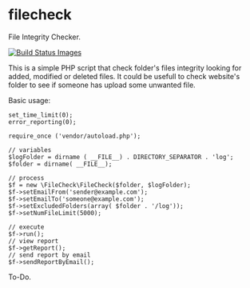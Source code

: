 # filecheck
File Integrity Checker.

[![Build Status Images](https://travis-ci.org/geralt/filecheck.svg)](https://travis-ci.org/geralt/filecheck/ "Build Status")

This is a simple PHP script that check folder's files integrity looking for added, modified or deleted files. It could be usefull to check website's folder to see if someone has upload some unwanted file.

Basic usage:

	set_time_limit(0);
	error_reporting(0);

	require_once ('vendor/autoload.php');
	
	// variables
	$logFolder = dirname ( __FILE__) . DIRECTORY_SEPARATOR . 'log';
	$folder = dirname( __FILE__);
	
	// process
	$f = new \FileCheck\FileCheck($folder, $logFolder);
    $f->setEmailFrom('sender@example.com');
    $f->setEmailTo('someone@example.com');
	$f->setExcludedFolders(array( $folder . '/log'));
	$f->setNumFileLimit(5000);

	// execute    
	$f->run();
    // view report
    $f->getReport();
	// send report by email
    $f->sendReportByEmail();

To-Do.


